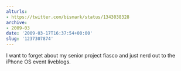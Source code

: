 ```yaml
---
alturls:
- https://twitter.com/bismark/status/1343038328
archive:
- 2009-03
date: '2009-03-17T16:37:54+00:00'
slug: '1237307874'
---
```


I want to forget about my senior project fiasco and just nerd out to the iPhone OS event liveblogs.

